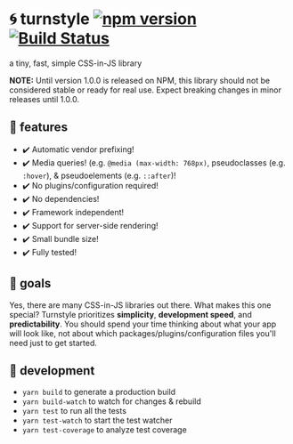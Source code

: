 # :cyclone: turnstyle [![npm version](https://badge.fury.io/js/turnstyle.svg)](https://badge.fury.io/js/turnstyle) [![Build Status](https://travis-ci.org/reid47/turnstyle.svg?branch=master)](https://travis-ci.org/reid47/turnstyle)

a tiny, fast, simple CSS-in-JS library

**NOTE:** Until version 1.0.0 is released on NPM, this library should not be considered stable or ready for real use. Expect breaking changes in minor releases until 1.0.0.

## :star2: features

* :heavy_check_mark: Automatic vendor prefixing!
* :heavy_check_mark: Media queries! (e.g. `@media (max-width: 768px)`, pseudoclasses (e.g. `:hover`), & pseudoelements (e.g. `::after`)!
* :heavy_check_mark: No plugins/configuration required!
* :heavy_check_mark: No dependencies!
* :heavy_check_mark: Framework independent!
* :heavy_check_mark: Support for server-side rendering!
* :heavy_check_mark: Small bundle size!
* :heavy_check_mark: Fully tested!

## :palm_tree: goals

Yes, there are many CSS-in-JS libraries out there. What makes this one special? Turnstyle prioritizes **simplicity**, **development speed**, and **predictability**. You should spend your time thinking about what your app will look like, not about which packages/plugins/configuration files you'll need just to get started.

## :wrench: development

* `yarn build` to generate a production build
* `yarn build-watch` to watch for changes & rebuild
* `yarn test` to run all the tests
* `yarn test-watch` to start the test watcher
* `yarn test-coverage` to analyze test coverage

